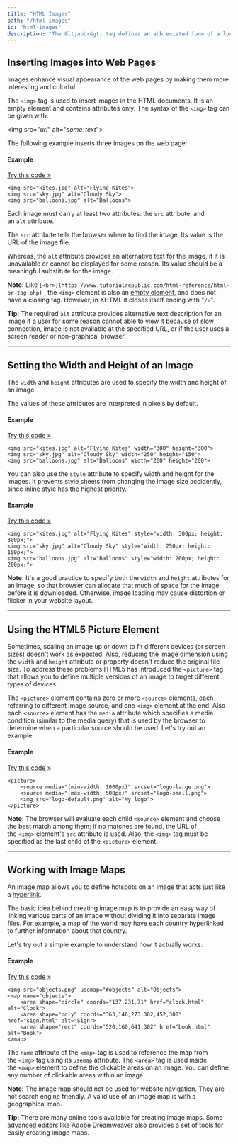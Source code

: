 ```yaml
---
title: "HTML Images"
path: "/html-images"
id: "html-images"
description: "The &lt;abbr&gt; tag defines an abbreviated form of a longer word or phrase."
---
```


## Inserting Images into Web Pages

Images enhance visual appearance of the web pages by making them more interesting and colorful.

The `<img>` tag is used to insert images in the HTML documents. It is an empty element and contains attributes only. The syntax of the `<img>` tag can be given with:

<img src\="*url*" alt="*some\_text*">

The following example inserts three images on the web page:

#### Example

[Try this code »](https://www.tutorialrepublic.com/codelab.php?topic=html&file=images "Try this code using online Editor")

    <img src="kites.jpg" alt="Flying Kites">
    <img src="sky.jpg" alt="Cloudy Sky">
    <img src="balloons.jpg" alt="Balloons">

Each image must carry at least two attributes: the `src` attribute, and an `alt` attribute.

The `src` attribute tells the browser where to find the image. Its value is the URL of the image file.

Whereas, the `alt` attribute provides an alternative text for the image, if it is unavailable or cannot be displayed for some reason. Its value should be a meaningful substitute for the image.

**Note:** Like `[<br>](https://www.tutorialrepublic.com/html-reference/html-br-tag.php)` , the `<img>` element is also an [empty element](https://www.tutorialrepublic.com/html-tutorial/html-elements.php#empty-elements), and does not have a closing tag. However, in XHTML it closes itself ending with "`/>`".

**Tip:** The required `alt` attribute provides alternative text description for an image if a user for some reason cannot able to view it because of slow connection, image is not available at the specified URL, or if the user uses a screen reader or non-graphical browser.

* * *

## Setting the Width and Height of an Image

The `width` and `height` attributes are used to specify the width and height of an image.

The values of these attributes are interpreted in pixels by default.

#### Example

[Try this code »](https://www.tutorialrepublic.com/codelab.php?topic=html&file=specify-dimensions-for-images "Try this code using online Editor")

    <img src="kites.jpg" alt="Flying Kites" width="300" height="300">
    <img src="sky.jpg" alt="Cloudy Sky" width="250" height="150">
    <img src="balloons.jpg" alt="Balloons" width="200" height="200">

You can also use the `style` attribute to specify width and height for the images. It prevents style sheets from changing the image size accidently, since inline style has the highest priority.

#### Example

[Try this code »](https://www.tutorialrepublic.com/codelab.php?topic=html&file=setting-image-width-and-height-using-style-attribute "Try this code using online Editor")

    <img src="kites.jpg" alt="Flying Kites" style="width: 300px; height: 300px;">
    <img src="sky.jpg" alt="Cloudy Sky" style="width: 250px; height: 150px;">
    <img src="balloons.jpg" alt="Balloons" style="width: 200px; height: 200px;">

**Note:** It's a good practice to specify both the `width` and `height` attributes for an image, so that browser can allocate that much of space for the image before it is downloaded. Otherwise, image loading may cause distortion or flicker in your website layout.

* * *

## Using the HTML5 Picture Element

Sometimes, scaling an image up or down to fit different devices (or screen sizes) doesn't work as expected. Also, reducing the image dimension using the `width` and `height` attribute or property doesn't reduce the original file size. To address these problems HTML5 has introduced the `<picture>` tag that allows you to define multiple versions of an image to target different types of devices.

The `<picture>` element contains zero or more `<source>` elements, each referring to different image source, and one `<img>` element at the end. Also each `<source>` element has the `media` attribute which specifies a media condition (similar to the media query) that is used by the browser to determine when a particular source should be used. Let's try out an example:

#### Example

[Try this code »](https://www.tutorialrepublic.com/codelab.php?topic=html&file=specify-multiple-source-for-images "Try this code using online Editor")

    <picture>
        <source media="(min-width: 1000px)" srcset="logo-large.png">
        <source media="(max-width: 500px)" srcset="logo-small.png">
        <img src="logo-default.png" alt="My logo">
    </picture>

**Note:** The browser will evaluate each child `<source>` element and choose the best match among them; if no matches are found, the URL of the `<img>` element's `src` attribute is used. Also, the `<img>` tag must be specified as the last child of the `<picture>` element.

* * *

## Working with Image Maps

An image map allows you to define hotspots on an image that acts just like a [hyperlink](https://www.tutorialrepublic.com/html-tutorial/html-links.php).

The basic idea behind creating image map is to provide an easy way of linking various parts of an image without dividing it into separate image files. For example, a map of the world may have each country hyperlinked to further information about that country.

Let's try out a simple example to understand how it actually works:

#### Example

[Try this code »](https://www.tutorialrepublic.com/codelab.php?topic=html&file=image-maps "Try this code using online Editor")

    <img src="objects.png" usemap="#objects" alt="Objects">
    <map name="objects">
        <area shape="circle" coords="137,231,71" href="clock.html" alt="Clock">
        <area shape="poly" coords="363,146,273,302,452,300" href="sign.html" alt="Sign">
        <area shape="rect" coords="520,160,641,302" href="book.html" alt="Book">
    </map>

The `name` attribute of the `<map>` tag is used to reference the map from the `<img>` tag using its `usemap` attribute. The `<area>` tag is used inside the `<map>` element to define the clickable areas on an image. You can define any number of clickable areas within an image.

**Note:** The image map should not be used for website navigation. They are not search engine friendly. A valid use of an image map is with a geographical map.

**Tip:** There are many online tools available for creating image maps. Some advanced editors like Adobe Dreamweaver also provides a set of tools for easily creating image maps.